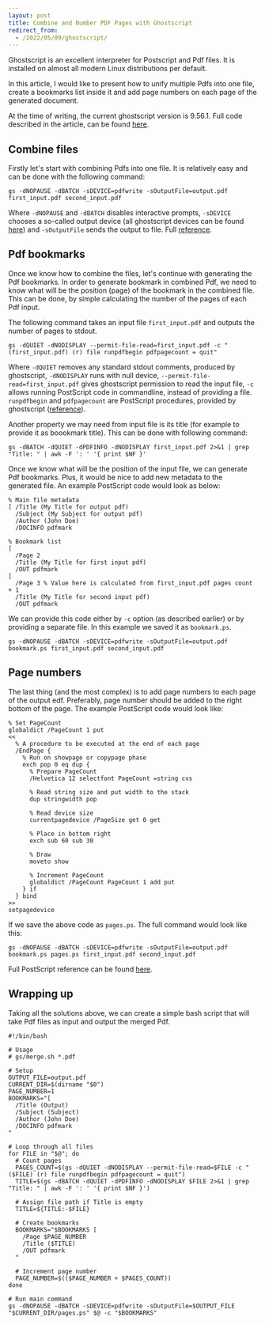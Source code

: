 ```yaml
---
layout: post
title: Combine and Number PDF Pages with Ghostscript
redirect_from:
  - /2022/05/09/ghostscript/
---
```


Ghostscript is an excellent interpreter for Postscript and Pdf files. It is installed on almost all modern Linux distributions per default.


In this article, I would like to present how to unify multiple Pdfs into one file, create a bookmarks list inside it and add page numbers on each page of the generated document.

<!--more-->

<p class="message">
At the time of writing, the current ghostscript version is 9.56.1. Full code described in the article, can be found <a href="https://github.com/zpieslak/scripts/tree/main/gs">here</a>.
</p>

## Combine files

Firstly let's start with combining Pdfs into one file. It is relatively easy and can be done with the following command:

    gs -dNOPAUSE -dBATCH -sDEVICE=pdfwrite -sOutputFile=output.pdf first_input.pdf second_input.pdf

Where `-dNOPAUSE` and `-dBATCH` disables interactive prompts, `-sDEVICE` chooses a so-called output device (all ghostscript devices can be found [here](https://www.ghostscript.com/doc/current/Use.htm#Output_device)) and `-sOutputFile` sends the output to file. Full [reference](https://www.ghostscript.com/doc/current/Use.htm).

## Pdf bookmarks

Once we know how to combine the files, let's continue with generating the Pdf bookmarks. In order to generate bookmark in combined Pdf, we need to know what will be the position (page) of the bookmark in the combined file. This can be done, by simple calculating the number of the pages of each Pdf input.

The following command takes an input file `first_input.pdf` and outputs the number of pages to stdout.

    gs -dQUIET -dNODISPLAY --permit-file-read=first_input.pdf -c "(first_input.pdf) (r) file runpdfbegin pdfpagecount = quit"

Where `-dQUIET` removes any standard stdout comments, produced by ghostscript, `-dNODISPLAY` runs with null device, `--permit-file-read=first_input.pdf` gives ghostscript permission to read the input file, `-c` allows running PostScript code in commandline, instead of providing a file. `runpdfbegin` and `pdfpagecount` are PostScript procedures, provided by ghostscript ([reference](https://github.com/ArtifexSoftware/ghostpdl/blob/1149c5ab914c7695caa8951bb8213f4241c51104/Resource/Init/pdf_main.ps)).

Another property we may need from input file is its title (for example to provide it as boookmark title). This can be done with following command:

    gs -dBATCH -dQUIET -dPDFINFO -dNODISPLAY first_input.pdf 2>&1 | grep "Title: " | awk -F ': ' '{ print $NF }'

Once we know what will be the position of the input file, we can generate Pdf bookmarks. Plus, it would be nice to add new metadata to the generated file. An example PostScript code would look as below:

    % Main file metadata
    [ /Title (My Title for output pdf)
      /Subject (My Subject for output pdf)
      /Author (John Doe)
      /DOCINFO pdfmark

    % Bookmark list
    [
      /Page 2
      /Title (My Title for first input pdf)
      /OUT pdfmark
    [
      /Page 3 % Value here is calculated from first_input.pdf pages count + 1
      /Title (My Title for second input pdf)
      /OUT pdfmark

We can provide this code either by `-c` option (as described earlier) or by providing a separate file. In this example we saved it as `bookmark.ps`.

    gs -dNOPAUSE -dBATCH -sDEVICE=pdfwrite -sOutputFile=output.pdf bookmark.ps first_input.pdf second_input.pdf

## Page numbers

The last thing (and the most complex) is to add page numbers to each page of the output edf. Preferably, page number should be added to the right bottom of the page. The example PostScript code would look like:

    % Set PageCount
    globaldict /PageCount 1 put
    <<
      % A procedure to be executed at the end of each page
      /EndPage {
        % Run on showpage or copypage phase
        exch pop 0 eq dup {
          % Prepare PageCount
          /Helvetica 12 selectfont PageCount =string cvs

          % Read string size and put width to the stack
          dup stringwidth pop

          % Read device size
          currentpagedevice /PageSize get 0 get

          % Place in bottom right
          exch sub 60 sub 30

          % Draw
          moveto show

          % Increment PageCount
          globaldict /PageCount PageCount 1 add put
        } if
      } bind
    >>
    setpagedevice

If we save the above code as `pages.ps`. The full command would look like this:

    gs -dNOPAUSE -dBATCH -sDEVICE=pdfwrite -sOutputFile=output.pdf bookmark.ps pages.ps first_input.pdf second_input.pdf

Full PostScript reference can be found [here](https://www.adobe.com/jp/print/postscript/pdfs/PLRM.pdf).

## Wrapping up

Taking all the solutions above, we can create a simple bash script that will take Pdf files as input and output the merged Pdf.

    #!/bin/bash

    # Usage
    # gs/merge.sh *.pdf

    # Setup
    OUTPUT_FILE=output.pdf
    CURRENT_DIR=$(dirname "$0")
    PAGE_NUMBER=1
    BOOKMARKS="[
      /Title (Output)
      /Subject (Subject)
      /Author (John Doe)
      /DOCINFO pdfmark
    "

    # Loop through all files
    for FILE in "$@"; do
      # Count pages
      PAGES_COUNT=$(gs -dQUIET -dNODISPLAY --permit-file-read=$FILE -c "($FILE) (r) file runpdfbegin pdfpagecount = quit")
      TITLE=$(gs -dBATCH -dQUIET -dPDFINFO -dNODISPLAY $FILE 2>&1 | grep "Title: " | awk -F ': ' '{ print $NF }')

      # Assign file path if Title is empty
      TITLE=${TITLE:-$FILE}

      # Create bookmarks
      BOOKMARKS="$BOOKMARKS [
        /Page $PAGE_NUMBER
        /Title ($TITLE)
        /OUT pdfmark
      "

      # Increment page number
      PAGE_NUMBER=$(($PAGE_NUMBER + $PAGES_COUNT))
    done

    # Run main command
    gs -dNOPAUSE -dBATCH -sDEVICE=pdfwrite -sOutputFile=$OUTPUT_FILE "$CURRENT_DIR/pages.ps" $@ -c "$BOOKMARKS"
